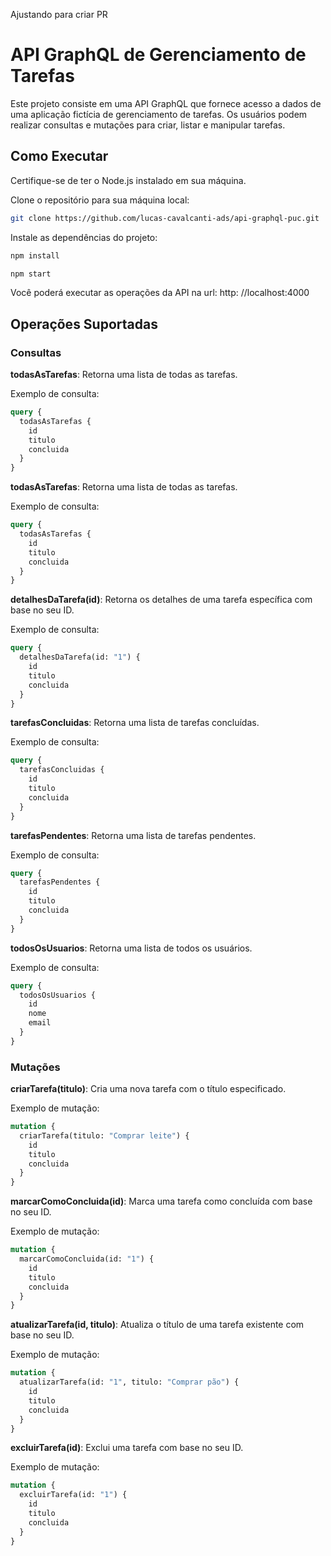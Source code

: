 Ajustando para criar PR

# API GraphQL de Gerenciamento de Tarefas

Este projeto consiste em uma API GraphQL que fornece acesso a dados de uma aplicação fictícia de gerenciamento de tarefas. Os usuários podem realizar consultas e mutações para criar, listar e manipular tarefas.

## Como Executar
Certifique-se de ter o Node.js instalado em sua máquina.

Clone o repositório para sua máquina local:

```bash
git clone https://github.com/lucas-cavalcanti-ads/api-graphql-puc.git
```

Instale as dependências do projeto:
```bash
npm install
```

```bash
npm start
```

Você poderá executar as operações da API na url: http: //localhost:4000

## Operações Suportadas

### Consultas

**todasAsTarefas**: Retorna uma lista de todas as tarefas.

Exemplo de consulta:
```graphql
query {
  todasAsTarefas {
    id
    titulo
    concluida
  }
}
```
**todasAsTarefas**: Retorna uma lista de todas as tarefas.

Exemplo de consulta:
```graphql
query {
  todasAsTarefas {
    id
    titulo
    concluida
  }
}
```

**detalhesDaTarefa(id)**: Retorna os detalhes de uma tarefa específica com base no seu ID.

Exemplo de consulta:

```graphql
query {
  detalhesDaTarefa(id: "1") {
    id
    titulo
    concluida
  }
}
```
**tarefasConcluidas**: Retorna uma lista de tarefas concluídas.

Exemplo de consulta:

```graphql
query {
  tarefasConcluidas {
    id
    titulo
    concluida
  }
}
```
**tarefasPendentes**: Retorna uma lista de tarefas pendentes.

Exemplo de consulta:

```graphql
query {
  tarefasPendentes {
    id
    titulo
    concluida
  }
}
```

**todosOsUsuarios**: Retorna uma lista de todos os usuários.

Exemplo de consulta:

```graphql
query {
  todosOsUsuarios {
    id
    nome
    email
  }
}
```
### Mutações

**criarTarefa(titulo)**: Cria uma nova tarefa com o título especificado.

Exemplo de mutação:

```graphql
mutation {
  criarTarefa(titulo: "Comprar leite") {
    id
    titulo
    concluida
  }
}
```
**marcarComoConcluida(id)**: Marca uma tarefa como concluída com base no seu ID.

Exemplo de mutação:

```graphql
mutation {
  marcarComoConcluida(id: "1") {
    id
    titulo
    concluida
  }
}
```
**atualizarTarefa(id, titulo)**: Atualiza o título de uma tarefa existente com base no seu ID.

Exemplo de mutação:

```graphql
mutation {
  atualizarTarefa(id: "1", titulo: "Comprar pão") {
    id
    titulo
    concluida
  }
}
```
**excluirTarefa(id)**: Exclui uma tarefa com base no seu ID.

Exemplo de mutação:

```graphql
mutation {
  excluirTarefa(id: "1") {
    id
    titulo
    concluida
  }
}
```
